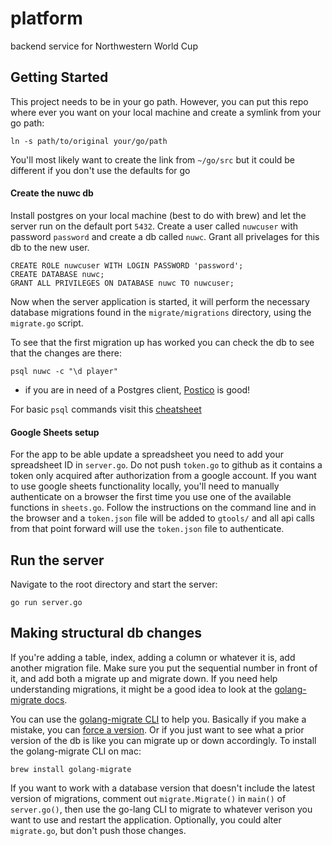 # platform

backend service for Northwestern World Cup

## Getting Started

This project needs to be in your go path. However, you can put this repo where ever you want on your local machine and create a symlink from your go path:

```
ln -s path/to/original your/go/path
```

You'll most likely want to create the link from `~/go/src` but it could be different if you don't use the defaults for go

#### Create the nuwc db

Install postgres on your local machine (best to do with brew) and let the server run on the default port `5432`. Create a user called `nuwcuser` with password `password` and create a db called `nuwc`. Grant all privelages for this db to the new user.

```
CREATE ROLE nuwcuser WITH LOGIN PASSWORD 'password';
CREATE DATABASE nuwc;
GRANT ALL PRIVILEGES ON DATABASE nuwc TO nuwcuser;
```

Now when the server application is started, it will perform the necessary database migrations found in the `migrate/migrations` directory, using the `migrate.go` script.

To see that the first migration up has worked you can check the db to see that the changes are there:

```
psql nuwc -c "\d player"
```

- if you are in need of a Postgres client, [Postico](https://eggerapps.at/postico/) is good!

For basic `psql` commands visit this [cheatsheet](https://jazstudios.blogspot.com/2010/06/postgresql-login-commands.html)

#### Google Sheets setup

For the app to be able update a spreadsheet you need to add your spreadsheet ID in `server.go`. Do not push `token.go` to github as it contains a token only acquired after authorization from a google account. If you want to use google sheets functionality locally, you'll need to manually authenticate on a browser the first time you use one of the available functions in `sheets.go`. Follow the instructions on the command line and in the browser and a `token.json` file will be added to `gtools/` and all api calls from that point forward will use the `token.json` file to authenticate.

## Run the server

Navigate to the root directory and start the server:

```
go run server.go
```

## Making structural db changes

If you're adding a table, index, adding a column or whatever it is, add another migration file. Make sure you put the sequential number in front of it, and add both a migrate up and migrate down. If you need help understanding migrations, it might be a good idea to look at the [golang-migrate docs](https://github.com/golang-migrate/migrate).

You can use the [golang-migrate CLI](https://github.com/golang-migrate/migrate/tree/master/cmd/migrate) to help you. Basically if you make a mistake, you can [force a version](https://github.com/golang-migrate/migrate/issues/282#issuecomment-530732246). Or if you just want to see what a prior version of the db is like you can migrate up or down accordingly. To install the golang-migrate CLI on mac:

```
brew install golang-migrate
```

If you want to work with a database version that doesn't include the latest version of migrations, comment out `migrate.Migrate()` in `main()` of `server.go()`, then use the go-lang CLI to migrate to whatever verison you want to use and restart the application. Optionally, you could alter `migrate.go`, but don't push those changes.
